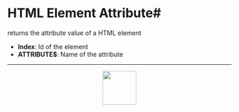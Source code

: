 # HTML Element Attribute#
 returns the attribute value of a HTML element
- **Index**: Id of the element
- **ATTRIBUTE&dollar;**: Name of the attribute
---
<p align="center"><img valign="middle" width="76px" src="https://drive.google.com/uc?export=view&id=1c2KO0LJpvMS9X9CAGV6dOfciR7OWhdKA" /></p>